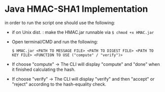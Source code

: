 # Java HMAC-SHA1 Implementation
in order to run the script one should use the following:
 * if on Unix dist. : make the HMAC.jar runnable via `$ chmod +x HMAC.jar`
 * Open terminal/CMD and run the following:
  
	`$ HMAC.jar <PATH TO MESSAGE FILE> <PATH TO DIGEST FILE> <PATH TO KEY FILE> <FUNCTION TO USE ("compute" / "verify")>`
 * If choose "compute" -> The CLI will display "compute" and "done" when it finished calculating the hash.
 * If choose "verify" -> The CLI will display "verify" and then "accept" or "reject" according to the hash-equality check.
